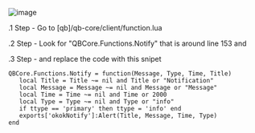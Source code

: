 ![image](https://github.com/user-attachments/assets/e221d21e-0d5f-437e-9466-beb1a6f8618d)

.1 Step - Go to [qb]/qb-core/client/function.lua


.2 Step - Look for "QBCore.Functions.Notify" that is around line 153 and 

.3 Step - and replace the code with this snipet 

```
QBCore.Functions.Notify = function(Message, Type, Time, Title)
   local Title = Title ~= nil and Title or "Notification"
   local Message = Message ~= nil and Message or "Message"
   local Time = Time ~= nil and Time or 2000
   local Type = Type ~= nil and Type or "info"
   if ttype == 'primary' then ttype = 'info' end
   exports['okokNotify']:Alert(Title, Message, Time, Type)
end
